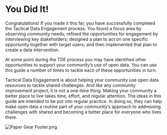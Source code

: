 # You Did It!

Congratulations! If you made it this far, you have successfully completed the Tactical Data Engagement process. You found a focus area by observing community needs; refined the opportunities for engagement by interviewing key stakeholders; designed a plan to act on one specific opportunity together with target users; and then implemented that plan to create a data intervention.

At some point during the TDE process you may have identified other opportunities to support your community’s use of open data. You can use this guide a number of times to tackle each of these opportunities in turn.

Tactical Data Engagement is about helping your community use open data resources to tackle shared challenges. And like any community improvement project, it is not a one-time thing. Making your community a better place to live takes time, effort, and regular attention. The ideas in this guide are intended to be put into regular practice. In doing so, they can help make open data a routine part of your community’s approach to addressing challenges with shared and becoming a better place for everyone who lives there.

![](https://lh5.googleusercontent.com/hr2xfL8kHUptuTRff9_2tYFaR2ExyaRjL2MZNAWzOK_8XOcPBBiVxBkpVGYkPmPAXYuhdxXHIvTDONRLatWNK_woEl5923LiUNoV3g-QxaroyGew93h_1GmbsnuguPh78PuHBOuk "Paper Gear Footer.png")